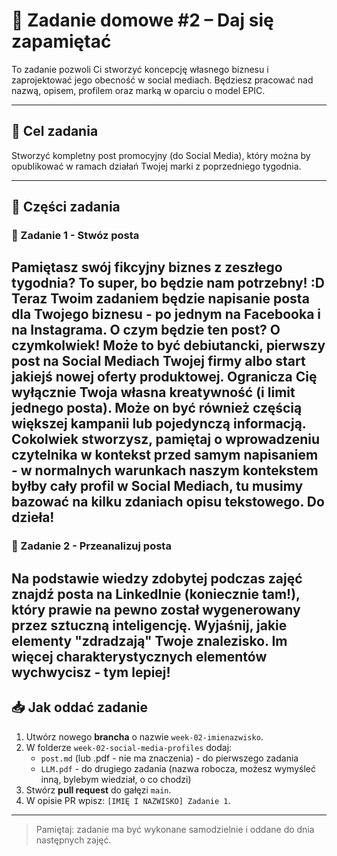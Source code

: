 # 🧾 Zadanie domowe #2 – Daj się zapamiętać

To zadanie pozwoli Ci stworzyć koncepcję własnego biznesu i zaprojektować jego obecność w social mediach. Będziesz pracować nad nazwą, opisem, profilem oraz marką w oparciu o model EPIC.

---

## 🎯 Cel zadania

Stworzyć kompletny post promocyjny (do Social Media), który można by opublikować w ramach działań Twojej marki z poprzedniego tygodnia.

---

## 🔢 Części zadania

### 🧠 Zadanie 1 - Stwóz posta

Pamiętasz swój fikcyjny biznes z zeszłego tygodnia? To super, bo będzie nam potrzebny! :D Teraz Twoim zadaniem będzie napisanie posta dla Twojego biznesu - po jednym na Facebooka i na Instagrama. O czym będzie ten post? O czymkolwiek! Może to być debiutancki, pierwszy post na Social Mediach Twojej firmy albo start jakiejś nowej oferty produktowej. Ogranicza Cię wyłącznie Twoja własna kreatywność (i limit jednego posta). Może on być również częścią większej kampanii lub pojedynczą informacją. Cokolwiek stworzysz, pamiętaj o wprowadzeniu czytelnika w kontekst przed samym napisaniem - w normalnych warunkach naszym kontekstem byłby cały profil w Social Mediach, tu musimy bazować na kilku zdaniach opisu tekstowego. Do dzieła!
---

### 🧠 Zadanie 2 - Przeanalizuj posta

Na podstawie wiedzy zdobytej podczas zajęć znajdź posta na LinkedInie (koniecznie tam!), który prawie na pewno został wygenerowany przez sztuczną inteligencję. Wyjaśnij, jakie elementy "zdradzają" Twoje znalezisko. Im więcej charakterystycznych elementów wychwycisz - tym lepiej!
---

## 📥 Jak oddać zadanie

1. Utwórz nowego **brancha** o nazwie `week-02-imienazwisko`.
2. W folderze `week-02-social-media-profiles` dodaj:
   - `post.md` (lub .pdf - nie ma znaczenia) - do pierwszego zadania
   - `LLM.pdf` - do drugiego zadania (nazwa robocza, możesz wymyśleć inną, bylebym wiedział, o co chodzi)
3. Stwórz **pull request** do gałęzi `main`.
4. W opisie PR wpisz: `[IMIĘ I NAZWISKO] Zadanie 1`.

---


> Pamiętaj: zadanie ma być wykonane samodzielnie i oddane do dnia następnych zajęć.


